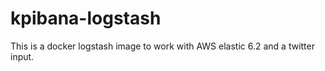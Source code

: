 # kpibana-logstash
This is a docker logstash image to work with AWS elastic 6.2 and a twitter input.
